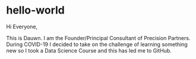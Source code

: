 # hello-world
Hi Everyone,

This is Dauwn. I am the Founder/Principal Consultant of Precision Partners. 
During COVID-19 I decided to take on the challenge of learning something new so 
I took a Data Science Course and this has led me to GitHub.
